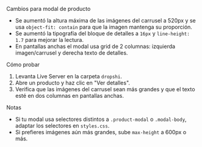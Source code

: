 Cambios para modal de producto

- Se aumentó la altura máxima de las imágenes del carrusel a 520px y se usa `object-fit: contain` para que la imagen mantenga su proporción.
- Se aumentó la tipografía del bloque de detalles a `16px` y `line-height: 1.7` para mejorar la lectura.
- En pantallas anchas el modal usa grid de 2 columnas: izquierda imagen/carrusel y derecha texto de detalles.

Cómo probar

1. Levanta Live Server en la carpeta `dropshi`.
2. Abre un producto y haz clic en "Ver detalles".
3. Verifica que las imágenes del carrusel sean más grandes y que el texto esté en dos columnas en pantallas anchas.

Notas

- Si tu modal usa selectores distintos a `.product-modal` o `.modal-body`, adaptar los selectores en `styles.css`.
- Si prefieres imágenes aún más grandes, sube `max-height` a 600px o más.
